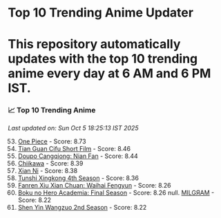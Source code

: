 # Top 10 Trending Anime Updater
# This repository automatically updates with the top 10 trending anime every day at 6 AM and 6 PM IST.

<!-- ANIME_LIST_START -->
### 📈 Top 10 Trending Anime

*Last updated on: Sun Oct  5 18:25:13 IST 2025*

53. [One Piece](https://myanimelist.net/anime/21) - Score: 8.73
167. [Tian Guan Cifu Short Film](https://myanimelist.net/anime/60988) - Score: 8.46
183. [Doupo Cangqiong: Nian Fan](https://myanimelist.net/anime/51039) - Score: 8.44
216. [Chiikawa](https://myanimelist.net/anime/50250) - Score: 8.39
221. [Xian Ni](https://myanimelist.net/anime/55809) - Score: 8.38
247. [Tunshi Xingkong 4th Season](https://myanimelist.net/anime/56524) - Score: 8.36
335. [Fanren Xiu Xian Chuan: Waihai Fengyun](https://myanimelist.net/anime/60557) - Score: 8.26
349. [Boku no Hero Academia: Final Season](https://myanimelist.net/anime/60098) - Score: 8.26
null. [MILGЯAM](https://myanimelist.net/anime/47794) - Score: 8.22
380. [Shen Yin Wangzuo 2nd Season](https://myanimelist.net/anime/52684) - Score: 8.22

<!-- ANIME_LIST_END -->
